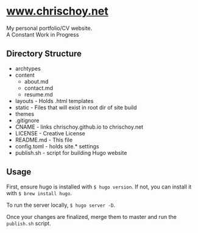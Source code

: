 # www.chrischoy.net
My personal portfolio/CV website.  
A Constant Work in Progress

## Directory Structure
* archtypes  
* content  
  * about.md  
  * contact.md  
  * resume.md  
* layouts        - Holds .html templates  
* static         - Files that will exist in root dir of site build  
* themes  
* .gitignore  
* CNAME          - links chrischoy.github.io to chrischoy.net  
* LICENSE        - Creative License  
* README.md      - This file  
* config.toml    - holds site.* settings  
* publish.sh     - script for building Hugo website  

## Usage 
First, ensure hugo is installed with `$ hugo version`. If not, you can install it with `$ brew install hugo`. 

To run the server locally, `$ hugo server -D`.

Once your changes are finalized, merge them to master and run the `publish.sh` script.